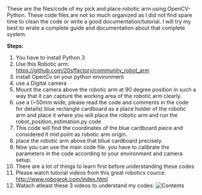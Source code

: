 These are the files/code of my pick and place robotic arm using OpenCV-Python.
These code files are not so much organized as I did not find spare time to  clean the code or write a good documentation/tutorial.
I will try my best to wrate a complete guide and documentation about that complete system.

**Steps:**
1. You have to install Python 3
2. Use this Robotic arm: https://github.com/20sffactory/community_robot_arm 
3. install OpenCv on your python environment
3. use a Digital camera
4. Mount the camera above the robotic arm at 90 degree position in such a way that it can capture the working area of the robotic arm clearly.
5. use a (~50mm wide, please read the code and comments in the code for details) blue rectangle cardboard as a place holder of the robotic arm and place it where you will place the robotic arm and run the robot_position_estimation.py code
6. This code will find the coordinates of the blue cardboard piece and considered it mid point as robotic arm origin.
7. place the robotic arm above that bliue cardboard precisely.
8. Now you can use the main code file. you have to calibrate the parameters in the code according to your environment and camera setup.
9. There are a lot of things to learn first before understanding these codes
10. Please watch tutorial videos from this great robotics cource:  http://www.robogrok.com/index.html
11. Watach atleast these 3 videos to understand my codes: ![Contents](https://user-images.githubusercontent.com/25352528/116832263-a7fdb700-abcd-11eb-84db-5413ca39865c.jpg)
